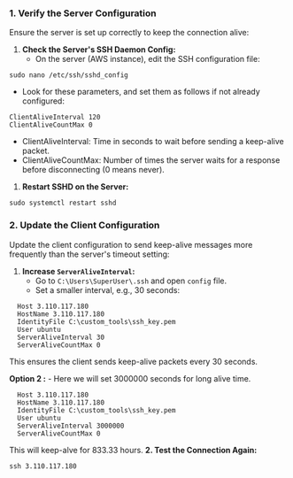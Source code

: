 ### **1\. Verify the Server Configuration**

Ensure the server is set up correctly to keep the connection alive:

1.  **Check the Server's SSH Daemon Config:**
    *   On the server (AWS instance), edit the SSH configuration file:
```
sudo nano /etc/ssh/sshd_config
```
*   Look for these parameters, and set them as follows if not already configured:
```
ClientAliveInterval 120
ClientAliveCountMax 0
```
*   ClientAliveInterval: Time in seconds to wait before sending a keep-alive packet.
*   ClientAliveCountMax: Number of times the server waits for a response before disconnecting (0 means never).

1.  **Restart SSHD on the Server:**
```
sudo systemctl restart sshd
```
### **2\. Update the Client Configuration**

Update the client configuration to send keep-alive messages more frequently than the server's timeout setting:

1.  **Increase `ServerAliveInterval`:**
    *   Go to `C:\Users\SuperUser\.ssh` and open `config` file.
    *   Set a smaller interval, e.g., 30 seconds:  

```
  Host 3.110.117.180
  HostName 3.110.117.180
  IdentityFile C:\custom_tools\ssh_key.pem
  User ubuntu
  ServerAliveInterval 30
  ServerAliveCountMax 0
```
This ensures the client sends keep-alive packets every 30 seconds.

**Option 2 :**
      - Here we will set 3000000 seconds for long alive time.
```
  Host 3.110.117.180
  HostName 3.110.117.180
  IdentityFile C:\custom_tools\ssh_key.pem
  User ubuntu
  ServerAliveInterval 3000000
  ServerAliveCountMax 0
```
This will keep-alve for 833.33 hours.
**2.  Test the Connection Again:**
```
ssh 3.110.117.180
```
